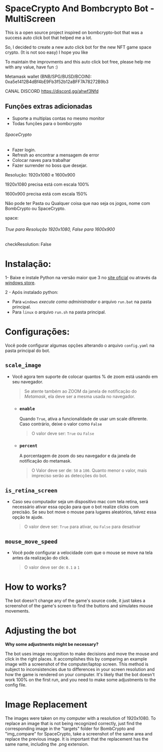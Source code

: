 # SpaceCrypto And Bombcrypto Bot - MultiScreen
This is a open source project inspired on bombcrypto-bot that was a success auto click bot that helped me a lot.

So, I decided to create a new auto click bot for the new NFT game space crypto. (It is not soo easy) I hope you like

To maintain the improvments and this auto click bot free, please help me with any value, have fun :)

Metamask wallet (BNB/SPG/BUSD/BCOIN): 0xa5e1412B4dBf4bE9Fb3f52b12aBFF7A78272B9b3


CANAL DISCORD
https://discord.gg/ahwf3Nfd

## Funções extras adicionadas

- Suporte a multiplas contas no mesmo monitor
- Todas funções para o bombcrypto
###### SpaceCrypto
- Fazer login.
- Refresh ao encontrar a mensagem de error
- Colocar naves para trabalhar
- Fazer surrender no boss que desejar.

Resolução: 1920x1080 e 1600x900

1920x1080 precisa está com escala 100%

1600x900 precisa está com escala 150%


Não pode ter Pasta ou Qualquer coisa que nao seja os jogos, nome com BombCrypto ou SpaceCrypto.


space:
  ###### True para Resolução 1920x1080, False para 1600x900
  checkResolution: False

# Instalação:

1- Baixe e instale Python na versão maior que 3 no [site oficial](https://www.python.org/downloads/) ou através da [windows store](https://www.microsoft.com/p/python-37/9nj46sx7x90p?activetab=pivot:overviewtab).

2 - Após instalado python:

- Para `windows` _execute como administrador_ o arquivo `run.bat` na pasta principal.
- Para `linux` o arquivo `run.sh` na pasta principal.

# Configurações:

Você pode configurar algumas opções alterando o arquivo `config.yaml` na pasta principal do bot.

## `scale_image`

- Você agora tem suporte de colocar quantos % de zoom está usando em seu navegador.

  > Se atente também ao ZOOM da janela de notificação do _Metamask_, ela deve ser a mesma usada no navegador.

  - ### `enable`

    Quando `True`, ativa a funcionalidade de usar um scale diferente. Caso contrário, deixe o valor como `False`

    > O valor deve ser: `True` ou `False`

  - ### `percent`
    A porcentagem de zoom do seu navegador e da janela de notificação do metamask.
    > O Valor deve ser de: `50` a `100`. Quanto menor o valor, mais impreciso serão as detecções do bot.

## `is_retina_screen`

- Caso seu computador seja um dispositivo mac com tela retina, será necessário ativar essa opção para que o bot realize clicks com precisão. Se seu bot move o mouse para lugares aleatórios, talvez essa opção te ajude.
  > O valor deve ser: `True` para ativar, ou `False` para desativar

## `mouse_move_speed`

- Você pode configurar a velocidade com que o mouse se move na tela antes da realização do click.
  > O valor deve ser de: `0.1` a `1`



# How to works?
The bot doesn't change any of the game's source code, it just takes a screenshot of the game's screen to find the buttons and simulates mouse movements.

#  Adjusting the bot

**Why some adjustments might be necessary?**

The bot uses image recognition to make decisions and move the mouse and click in the right places.
It accomplishes this by comparing an example image with a screenshot of the computer/laptop screen.
This method is subject to inconsistencies due to differences in your screen resolution and how the game is rendered on your computer.
It's likely that the bot doesn't work 100% on the first run, and you need to make some adjustments to the config file.

# Image Replacement
The images were taken on my computer with a resolution of 1920x1080. To replace an image that is not being recognized correctly, just find the corresponding image in the "targets" folder for BombCrypto and "img_compare" for SpaceCrypto, take a screenshot of the same area and replace the previous image. It is important that the replacement has the same name, including the .png extension.
